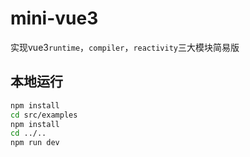 # mini-vue3

实现vue3`runtime`，`compiler`，`reactivity`三大模块简易版

## 本地运行

```bash
npm install
cd src/examples
npm install
cd ../..
npm run dev
```
